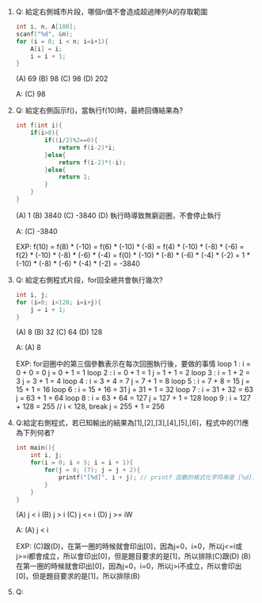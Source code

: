 1. 
    Q: 給定右側城市片段，哪個n值不會造成超過陣列A的存取範圍
    ```c++
    int i, n, A[100];
    scanf("%d", &n);
    for (i = 0; i < n; i=i+1){
        A[i] = i;
        i = i + 1;
    }
    ```
    (A) 69 (B) 98 (C) 98 (D) 202

    A: (C) 98

2. 
    Q: 給定右側函示f()，當執行f(10)時，最終回傳結果為?
    ```c++
    int f(int i){
        if(i>0){
            if((i/2)%2==0){
                return f(i-2)*i;
            }else{
                return f(i-2)*(-i);
            }else{
                return 1;
            }
        }
    }
    ```
    (A) 1 (B) 3840 (C) -3840 (D) 執行時導致無窮迴圈，不會停止執行

    A: (C) -3840

    EXP:
    f(10) = f(8) * (-10) 
            = f(6) * (-10) * (-8) 
            = f(4) * (-10) * (-8) * (-6) 
            = f(2) * (-10) * (-8) * (-6) * (-4) 
            = f(0) * (-10) * (-8) * (-6) * (-4) * (-2) 
            = 1 * (-10) * (-8) * (-6) * (-4) * (-2) = -3840

3. 
    Q: 給定右側程式片段，for回全總共會執行幾次?
    ```c++
    int i, j;
    for (i=0; i<128; i=i+j){
        j = i + 1;
    }
    ```
    (A) 8 (B) 32 (C) 64 (D) 128

    A: (A) 8

    EXP:
    for迴圈中的第三個參數表示在每次回圈執行後，要做的事情
    loop 1 : i = 0 + 0 = 0
            j = 0 + 1 = 1
    loop 2 : i = 0 + 1 = 1
            j = 1 + 1 = 2
    loop 3 : i = 1 + 2 = 3
            j = 3 + 1 = 4
    loop 4 : i = 3 + 4 = 7
            j = 7 + 1 = 8
    loop 5 : i = 7 + 8 = 15
            j = 15 + 1 = 16
    loop 6 : i = 15 + 16 = 31
            j = 31 + 1 = 32
    loop 7 : i = 31 + 32 = 63
            j = 63 + 1 = 64
    loop 8 : i = 63 + 64 = 127
            j = 127 + 1 = 128
    loop 9 : i = 127 + 128 = 255  // i < 128, break
            j = 255 + 1 = 256

4. 
    Q:給定右側程式，若已知輸出的結果為[1],[2],[3],[4],[5],[6]，程式中的(?)應為下列何者?
    ```c++
    int main(){
        int i, j;
        for(i = 0; i < 5; i = i + 1){
            for(j = 0; (?); j = j + 2){
                printf("[%d]", i + j); // printf 函數的格式化字符串是 [%d]，其中 %d 是一個格式化輸出的占位符，表示要輸出一個整數
            }
        }
    }
    ```
    (A) j < i (B) j > i (C) j <= i (D) j >= iW

    A: (A) j < i

    EXP:
    (C)跟(D)，在第一圈的時候就會印出[0]，因為j=0，i=0，所以j<=i或j>=i都會成立，所以會印出[0]，但是題目要求的是[1]，所以排除(C)跟(D)
    (B)在第一圈的時候就會印出[0]，因為j=0，i=0，所以j>i不成立，所以會印出[0]，但是題目要求的是[1]，所以排除(B)

5.
    Q: 

